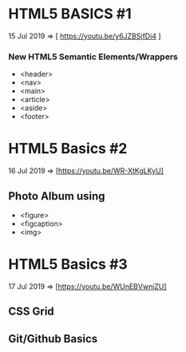# HTML5 BASICS #1
15 Jul 2019 =>
[ https://youtu.be/y6JZBSjfDi4 ]
### New HTML5 Semantic Elements/Wrappers
- &lt;header&gt;
- &lt;nav&gt;
- &lt;main&gt;
- &lt;article&gt;
- &lt;aside&gt;
- &lt;footer&gt;

# HTML5 Basics #2
16 Jul 2019 =>
[https://youtu.be/WR-XtKgLKyU]
## Photo Album using 
- &lt;figure&gt;
- &lt;figcaption&gt;
- &lt;img&gt;

# HTML5 Basics #3 
17 Jul 2019 => 
[https://youtu.be/WUnEBVwnjZU]
## CSS Grid
## Git/Github Basics